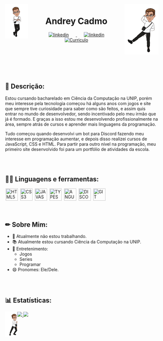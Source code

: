 <img align="left" width="15%" src="https://github.com/AndreyCadmo/AndreyCadmo/blob/main/Personas/Persona%201.png" alt="persona1" border="0">
<img align="right" width="22%" src="https://github.com/AndreyCadmo/AndreyCadmo/blob/main/Personas/Persona%202.png" alt="persona2" border="0">

<h1 align="center" >Andrey Cadmo</h1>

<div align="center" dsplay="inline-block" >
            <a href="https://www.instagram.com/dreyzin06/">
               <img align="center" width="4%" src="https://png.pngtree.com/png-clipart/20221019/original/pngtree-instagram-social-platform-icon-png-image_8704818.png" alt="linkedin" style="vertical-align:top;" hspace="23px" >
            </a>
            <a href="https://www.linkedin.com/in/andreycadmo/">
               <img align="center" width="5%" src="https://img.icons8.com/color/256/linkedin.png" alt="linkedin" style="vertical-align:top;" hspace="23px">
            </a>
            <a href="https://www.linkedin.com/in/andrey-cadmo-501121206/overlay/1635524904735/single-media-viewer/?profileId=ACoAADRX15EBYb95FvAFOFFOeddFj0XihSrmrgQ">
               <img align="center" width="4%" src="https://medperformance.com.br/wp-content/uploads/2020/10/OPC.png" alt="Curriculo" style="vertical-align:top;" hspace="23px">
            </a>
          </div>


<br/>
<br/>
<br/>
<br/>
<br/>
<br/>

## 📌 Descrição: 
Estou cursando bacharelado em Ciência da Computação na UNIP, porém meu interesse pela tecnologia começou há alguns anos com jogos e site que sempre tive curiosidade para saber como são feitos, e assim quis entrar no mundo de desenvolvedor, sendo incentivado pelo meu irmão que já é formado. E graças a isso estou me desenvolvendo profissionalmente na área, sempre atrás de cursos e aprender mais linguagens da programação.

Tudo começou quando desenvolvi um bot para Discord fazendo meu interesse em programação aumentar, e depois disso realizei cursos de JavaScript, CSS e HTML. Para partir para outro nível na programação, meu primeiro site desenvolvido foi para um portfólio de atividades da escola.

<br/>
<br/>

## 👨‍💻 Linguagens e ferramentas: 
<div display-flex>     
<img width="40px" hspace="2px" loading="lazy" src="https://cdn.jsdelivr.net/gh/devicons/devicon/icons/html5/html5-original-wordmark.svg" title = "HTML5" width="40" height="40" />
<img width="40px" hspace="2px" loading="lazy" src="https://cdn.jsdelivr.net/gh/devicons/devicon/icons/css3/css3-original-wordmark.svg" title = "CSS3" width="40" height="40"/>
<img width="40px" hspace="2px" loading="lazy" src="https://cdn.jsdelivr.net/gh/devicons/devicon/icons/javascript/javascript-original.svg" title = "JAVASCRIPT" width="40" height="40"/>
<img width="40px" hspace="2px" loading="lazy" src="https://cdn.jsdelivr.net/gh/devicons/devicon/icons/typescript/typescript-original.svg" title = "TYPESCRIPT" width="40" height="40"/>
<img width="40px" hspace="2px" loading="lazy" src="https://cdn.jsdelivr.net/gh/devicons/devicon/icons/angularjs/angularjs-original.svg" title = "ANGULAR9" width="40" height="40" />
<img width="40px" hspace="2px" loading="lazy" src="https://cdn.jsdelivr.net/gh/devicons/devicon/icons/discordjs/discordjs-original.svg" title = "DISCORDJS" width="40" height="40" />
<img width="40px" hspace="2px" loading="lazy" src="https://cdn.jsdelivr.net/gh/devicons/devicon/icons/github/github-original.svg" title = "GIT" width="40" height="40" />
</div>  

<br/>
<br/>

## ✏ Sobre Mim:
- 🔭 Atualmente não estou trabalhando.
- 📚 Atualmente estou cursando Ciência da Computação na UNIP.
- 💬 Entretenimento: 
   - Jogos
   - Series
   - Programar 
- 😄 Pronomes: Ele/Dele.
<div>

<br/>
<br/>

## 📊 Estatísticas:
<img align="left" width="8%" src="https://github.com/AndreyCadmo/AndreyCadmo/blob/main/Personas/Persona%203.png" alt="persona2" border="0">
<a href="https://github.com/AndreyCadmo">
<img loading="lazy" height="150em" src="https://github-readme-stats.vercel.app/api/top-langs/?username=AndreyCadmo&layout=compact&langs_count=7&theme=dracula" border="0" />
<img loading="lazy" height="150em" src="https://github-readme-stats.vercel.app/api?username=AndreyCadmo&show_icons=true&theme=dracula&include_all_commits=true&count_private=true" border="0" />
